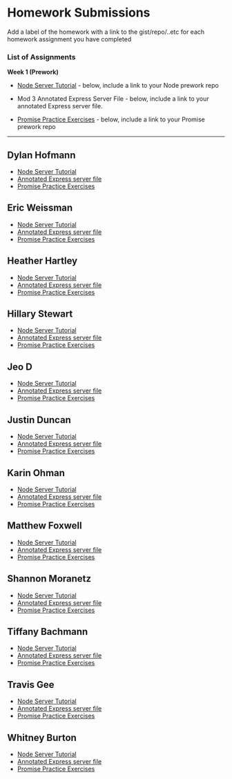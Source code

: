 # Homework Submissions

Add a label of the homework with a link to the gist/repo/..etc for each homework assignment you have completed

### List of Assignments

**Week 1 (Prework)**

* [Node Server Tutorial](http://frontend.turing.io/lessons/module-4/node-prework.html) - below, include a link to your Node prework repo

* Mod 3 Annotated Express Server File - below, include a link to your annotated Express server file.

* [Promise Practice Exercises](https://gist.github.com/robbiejaeger/dc8f55c1f9462741090862f736b82cab) - below, include a link to your Promise prework repo

---

## Dylan Hofmann

* [Node Server Tutorial](https://github.com/dylhof/NodeJS-Practice)
* [Annotated Express server file](https://github.com/dylhof/trapper-keeper-api/tree/annotate-Dylan)
* [Promise Practice Exercises](https://repl.it/@dylhof/Promises)

## Eric Weissman

* [Node Server Tutorial](https://github.com/ericweissman/prework-mod4/blob/master/messages/server.js)
* [Annotated Express server file](https://github.com/ericweissman/prework-mod4/blob/master/annotations.js)
* [Promise Practice Exercises](https://repl.it/@ericweissman/Promises-Practice)

## Heather Hartley

* [Node Server Tutorial](https://github.com/hlhartley/node-server)
* [Annotated Express server file](https://github.com/hlhartley/annotated-server/blob/master/server.js)
* [Promise Practice Exercises](https://repl.it/@hlhartley/Promise-pledges)

## Hillary Stewart

* [Node Server Tutorial](https://gist.github.com/hillstew/1c327eb515e9d3e0907de0a330e7b112)
* [Annotated Express server file](https://gist.github.com/hillstew/69c4beddde4c21f4cbc44df8b8ff5b8e)
* [Promise Practice Exercises](https://repl.it/@hillstew/prework-promises)

## Jeo D

* [Node Server Tutorial](https://github.com/dForDeveloper/nodejs-prework)
* [Annotated Express server file](https://github.com/dForDeveloper/trapper-keeper-api/blob/jd-prework/app.js)
* [Promise Practice Exercises](https://repl.it/@UAv27axHJ9mD/PromisesPrework)

## Justin Duncan

* [Node Server Tutorial]()
* [Annotated Express server file]()
* [Promise Practice Exercises]()

## Karin Ohman

* [Node Server Tutorial]()
* [Annotated Express server file]()
* [Promise Practice Exercises]()

## Matthew Foxwell

* [Node Server Tutorial](https://github.com/foxwellm/node-prework/blob/master/server.js)
* [Annotated Express server file](https://github.com/foxwellm/trapper-keeper-be/blob/master/app.js)
* [Promise Practice Exercises](https://repl.it/@fox8844/Promises-practice)

## Shannon Moranetz

* [Node Server Tutorial](https://github.com/shannonmoranetz/node-practice)
* [Annotated Express server file](https://github.com/shannonmoranetz/trapper-keeper-api/tree/annotate)
* [Promise Practice Exercises](https://repl.it/@shannonmoranetz/promises-practice)

## Tiffany Bachmann

* [Node Server Tutorial](https://github.com/trbachmann/node-server-tutorial-prework)
* [Annotated Express server file](https://github.com/dForDeveloper/trapper-keeper-api/blob/tb-annotation-prework/app.js)
* [Promise Practice Exercises](https://repl.it/@tbachmann/promise-practice-prework)

## Travis Gee

* [Node Server Tutorial](https://github.com/geet084/node-prework)
* [Annotated Express server file](https://github.com/geet084/trapper-keeper/tree/mod4-prework)
* [Promise Practice Exercises](https://Mod4-prework.geet084.repl.run)

## Whitney Burton

* [Node Server Tutorial](https://github.com/whitneyburton/node-server-example)
* [Annotated Express server file](https://github.com/dForDeveloper/trapper-keeper-api/tree/mod4-prep)
* [Promise Practice Exercises](https://repl.it/@whitneyburton/Promises-Practice)
